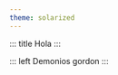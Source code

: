 ```yaml
---
theme: solarized
---
```


<!-- slide template="[[tpl-con-2-1-box]]" -->

::: title
Hola
:::

::: left
Demonios gordon
:::
